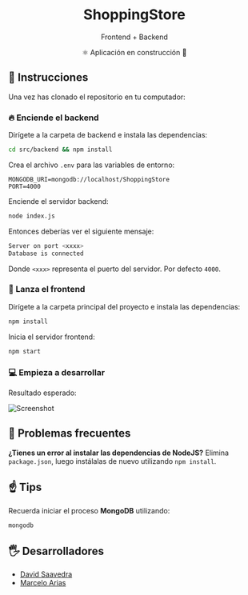 <h1 align="center">ShoppingStore</h1>
<p align="center">Frontend + Backend</p>
<p align="center">⚛ Aplicación en construcción 🚧</p>

## 🚀 Instrucciones
Una vez has clonado el repositorio en tu computador:

### 🔥 Enciende el backend
Dirígete a la carpeta de backend e instala las dependencias:
```bash
cd src/backend && npm install
```
Crea el archivo `.env` para las variables de entorno:
```
MONGODB_URI=mongodb://localhost/ShoppingStore
PORT=4000
```
Enciende el servidor backend:
```bash
node index.js
```
Entonces deberías ver el siguiente mensaje:
```bash
Server on port <xxxx>
Database is connected
```
Donde `<xxx>` representa el puerto del servidor. Por defecto `4000`.
### 🎨 Lanza el frontend
Dirígete a la carpeta principal del proyecto e instala las dependencias:
```bash
npm install
```
Inicia el servidor frontend:
```bash
npm start
```
### 💻 Empieza a desarrollar
Resultado esperado:

![Screenshot](https://github.com/StoreProjects/ShoppingStore/raw/master/screenshot.png)

## 🐛 Problemas frecuentes
**¿Tienes un error al instalar las dependencias de NodeJS?** Elimina `package.json`, luego instálalas de nuevo utilizando `npm install`.

## ☝ Tips
Recuerda iniciar el proceso **MongoDB** utilizando:
```bash
mongodb
```

## 🖐 Desarrolladores
* [David Saavedra](https://github.com/ProgrammingGeek02)
* [Marcelo Arias](https://github.com/360macky)
